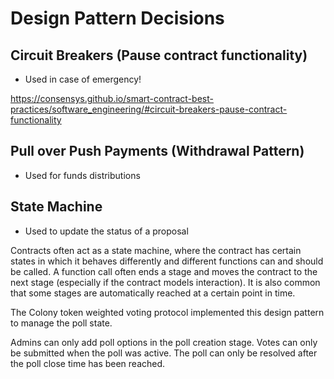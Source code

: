 # Design Pattern Decisions

## Circuit Breakers (Pause contract functionality)

- Used in case of emergency!

https://consensys.github.io/smart-contract-best-practices/software_engineering/#circuit-breakers-pause-contract-functionality


## Pull over Push Payments (Withdrawal Pattern)

- Used for funds distributions

## State Machine

- Used to update the status of a proposal

Contracts often act as a state machine, where the contract has certain states in which it behaves differently and different functions can and should be called. A function call often ends a stage and moves the contract to the next stage (especially if the contract models interaction). It is also common that some stages are automatically reached at a certain point in time.

The Colony token weighted voting protocol implemented this design pattern to manage the poll state.

Admins can only add poll options in the poll creation stage. Votes can only be submitted when the poll was active. The poll can only be resolved after the poll close time has been reached.

